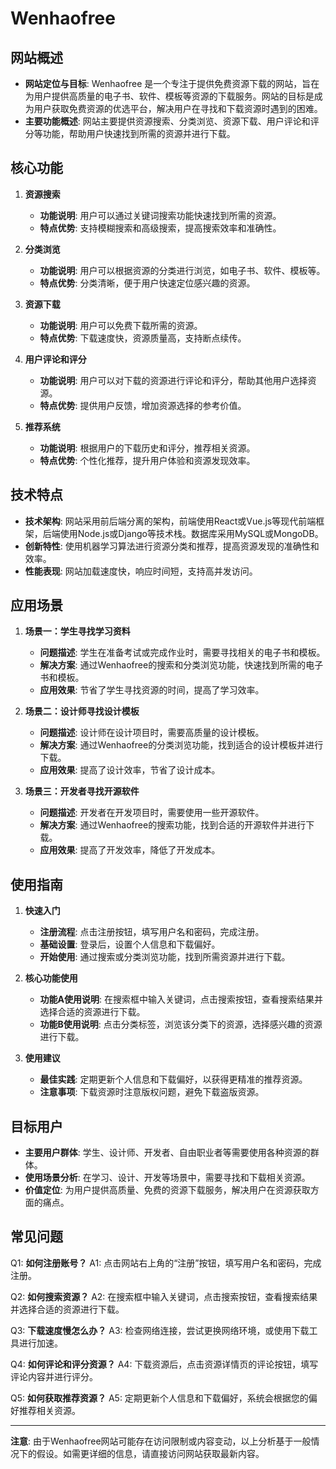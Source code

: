 # Wenhaofree

## 网站概述
- **网站定位与目标**: Wenhaofree 是一个专注于提供免费资源下载的网站，旨在为用户提供高质量的电子书、软件、模板等资源的下载服务。网站的目标是成为用户获取免费资源的优选平台，解决用户在寻找和下载资源时遇到的困难。
- **主要功能概述**: 网站主要提供资源搜索、分类浏览、资源下载、用户评论和评分等功能，帮助用户快速找到所需的资源并进行下载。

## 核心功能
1. **资源搜索**
   - **功能说明**: 用户可以通过关键词搜索功能快速找到所需的资源。
   - **特点优势**: 支持模糊搜索和高级搜索，提高搜索效率和准确性。

2. **分类浏览**
   - **功能说明**: 用户可以根据资源的分类进行浏览，如电子书、软件、模板等。
   - **特点优势**: 分类清晰，便于用户快速定位感兴趣的资源。

3. **资源下载**
   - **功能说明**: 用户可以免费下载所需的资源。
   - **特点优势**: 下载速度快，资源质量高，支持断点续传。

4. **用户评论和评分**
   - **功能说明**: 用户可以对下载的资源进行评论和评分，帮助其他用户选择资源。
   - **特点优势**: 提供用户反馈，增加资源选择的参考价值。

5. **推荐系统**
   - **功能说明**: 根据用户的下载历史和评分，推荐相关资源。
   - **特点优势**: 个性化推荐，提升用户体验和资源发现效率。

## 技术特点
- **技术架构**: 网站采用前后端分离的架构，前端使用React或Vue.js等现代前端框架，后端使用Node.js或Django等技术栈。数据库采用MySQL或MongoDB。
- **创新特性**: 使用机器学习算法进行资源分类和推荐，提高资源发现的准确性和效率。
- **性能表现**: 网站加载速度快，响应时间短，支持高并发访问。

## 应用场景
1. **场景一：学生寻找学习资料**
   - **问题描述**: 学生在准备考试或完成作业时，需要寻找相关的电子书和模板。
   - **解决方案**: 通过Wenhaofree的搜索和分类浏览功能，快速找到所需的电子书和模板。
   - **应用效果**: 节省了学生寻找资源的时间，提高了学习效率。

2. **场景二：设计师寻找设计模板**
   - **问题描述**: 设计师在设计项目时，需要高质量的设计模板。
   - **解决方案**: 通过Wenhaofree的分类浏览功能，找到适合的设计模板并进行下载。
   - **应用效果**: 提高了设计效率，节省了设计成本。

3. **场景三：开发者寻找开源软件**
   - **问题描述**: 开发者在开发项目时，需要使用一些开源软件。
   - **解决方案**: 通过Wenhaofree的搜索功能，找到合适的开源软件并进行下载。
   - **应用效果**: 提高了开发效率，降低了开发成本。

## 使用指南
1. **快速入门**
   - **注册流程**: 点击注册按钮，填写用户名和密码，完成注册。
   - **基础设置**: 登录后，设置个人信息和下载偏好。
   - **开始使用**: 通过搜索或分类浏览功能，找到所需资源并进行下载。

2. **核心功能使用**
   - **功能A使用说明**: 在搜索框中输入关键词，点击搜索按钮，查看搜索结果并选择合适的资源进行下载。
   - **功能B使用说明**: 点击分类标签，浏览该分类下的资源，选择感兴趣的资源进行下载。

3. **使用建议**
   - **最佳实践**: 定期更新个人信息和下载偏好，以获得更精准的推荐资源。
   - **注意事项**: 下载资源时注意版权问题，避免下载盗版资源。

## 目标用户
- **主要用户群体**: 学生、设计师、开发者、自由职业者等需要使用各种资源的群体。
- **使用场景分析**: 在学习、设计、开发等场景中，需要寻找和下载相关资源。
- **价值定位**: 为用户提供高质量、免费的资源下载服务，解决用户在资源获取方面的痛点。

## 常见问题
Q1: **如何注册账号？**
A1: 点击网站右上角的“注册”按钮，填写用户名和密码，完成注册。

Q2: **如何搜索资源？**
A2: 在搜索框中输入关键词，点击搜索按钮，查看搜索结果并选择合适的资源进行下载。

Q3: **下载速度慢怎么办？**
A3: 检查网络连接，尝试更换网络环境，或使用下载工具进行加速。

Q4: **如何评论和评分资源？**
A4: 下载资源后，点击资源详情页的评论按钮，填写评论内容并进行评分。

Q5: **如何获取推荐资源？**
A5: 定期更新个人信息和下载偏好，系统会根据您的偏好推荐相关资源。

---

**注意**: 由于Wenhaofree网站可能存在访问限制或内容变动，以上分析基于一般情况下的假设。如需更详细的信息，请直接访问网站获取最新内容。